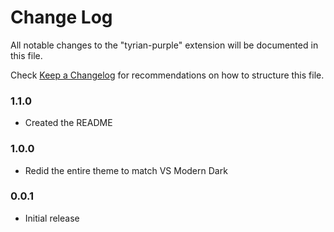 # Change Log

All notable changes to the "tyrian-purple" extension will be documented in this file.

Check [Keep a Changelog](http://keepachangelog.com/) for recommendations on how to structure this file.

### 1.1.0
- Created the README

### 1.0.0  
- Redid the entire theme to match VS Modern Dark

### 0.0.1
- Initial release
